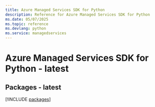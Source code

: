 ```yaml
---
title: Azure Managed Services SDK for Python
description: Reference for Azure Managed Services SDK for Python
ms.date: 05/07/2025
ms.topic: reference
ms.devlang: python
ms.service: managedservices
---
```

# Azure Managed Services SDK for Python - latest
## Packages - latest
[!INCLUDE [packages](managed-services-index.md)]